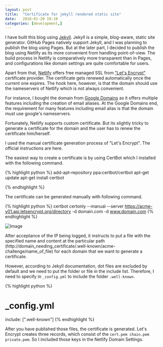 ```yaml
---
layout: post
title:  "Certificate for jekyll rendered static site"
date:   2018-01-20 19:10
categories: [development,]
---
```

I have built this blog using [Jekyll][jekyll]. Jekyll is a simple, blog-aware, static site generator. GitHub Pages natively support Jekyll, and I was planning to publish the blog using Pages. But at the later part, I decided to publish the blog using Netlify as its more convenient from handling point-of-view. The build process in Netlify is comparatively more transparent than in Pages, and configurations like domain settings are quite comfortable for users.


Apart from that, [Netlify][netlify] offers free managed SSL from ["Let's Encrypt"][letsencrypt] certificate provider. The certificate gets renewed automatically once the current one expires. The hook here, however, is that the domain should use the nameservers of Netlify which is not always convenient.


For instance, I bought the domain from [Google Domains][googledomains] as it offers multiple features including the creation of email aliases. At the Google Domains end, the requirement for many features including email alias is that the domain must use google's nameservers.


Fortunately, Netlify supports custom certificate. But its slightly tricky to generate a certificate for the domain and the user has to renew the certificate him/herself.


I used the manual certificate generation process of "Let's Encrypt". The official instructions are here.


The easiest way to create a certificate is by using CertBot which I installed with the following command.


{% highlight python %}
add-apt-repository ppa:certbot/certbot
apt-get update
apt-get install certbot

{% endhighlight %}


The certificate can be generated manually with following command.


{% highlight python %}
certbot certonly --manual --server https://acme-v01.api.letsencrypt.org/directory -d domain.com -d www.domain.com
{% endhighlight %}

![Image]({{site.url}}/assets/images/posts/dockerlogo.png)

After acceptance of the IP being logged, it instructs to put a file with the specified name and content at the particular path (http://domain_needing_certificate/.well-known/acme-challenge/name_of_file) for each domain that we want to generate a certificate.


However, according to Jekyll documentation, dot files are excluded by default and we need to put the folder or file in the include list. Therefore, I need to specify in `_config.yml`  to include the folder `.well-known`.


{% highlight python %}
# _config.yml
include: [".well-known"]
{% endhighlight %}


After you have published those files, the certificate is generated. Let's Encrypt creates three records, which consist of the `cert.pem chain.pem private.pem`. So I included those keys in the Netlify Domain Settings.



[jekyll]: https://jekyllrb.com
[netlify]: https://www.netlify.com
[googledomains]: https://domains.google
[letsencrypt]: https://letsencrypt.org